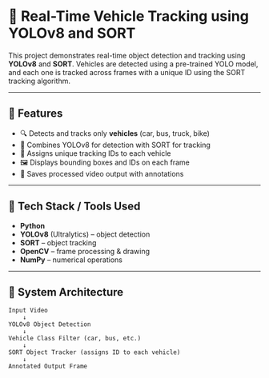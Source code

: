 # 🚦 Real-Time Vehicle Tracking using YOLOv8 and SORT

This project demonstrates real-time object detection and tracking using **YOLOv8** and **SORT**. Vehicles are detected using a pre-trained YOLO model, and each one is tracked across frames with a unique ID using the SORT tracking algorithm.



---

## 📌 Features

- 🔍 Detects and tracks only **vehicles** (car, bus, truck, bike)
- 🧠 Combines YOLOv8 for detection with SORT for tracking
- 🎯 Assigns unique tracking IDs to each vehicle
- 🖼️ Displays bounding boxes and IDs on each frame
- 💾 Saves processed video output with annotations

---

## 🧰 Tech Stack / Tools Used

- **Python**  
- **YOLOv8** (Ultralytics) – object detection  
- **SORT** – object tracking  
- **OpenCV** – frame processing & drawing  
- **NumPy** – numerical operations  

---

## 🧠 System Architecture

```text
Input Video
    ↓
YOLOv8 Object Detection
    ↓
Vehicle Class Filter (car, bus, etc.)
    ↓
SORT Object Tracker (assigns ID to each vehicle)
    ↓
Annotated Output Frame
